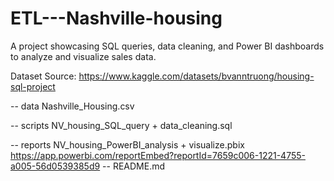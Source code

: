 # ETL---Nashville-housing
A project showcasing SQL queries, data cleaning, and Power BI dashboards to analyze and visualize sales data.

Dataset Source: https://www.kaggle.com/datasets/bvanntruong/housing-sql-project

-- data Nashville_Housing.csv

-- scripts NV_housing_SQL_query + data_cleaning.sql

-- reports NV_housing_PowerBI_analysis + visualize.pbix
https://app.powerbi.com/reportEmbed?reportId=7659c006-1221-4755-a005-56d0539385d9
-- README.md
